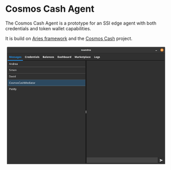 
# Cosmos Cash Agent

The Cosmos Cash Agent is a prototype for an SSI edge agent with both credentials and token wallet capabilities.

It is build on [Aries framework](https://github.com/hyperledger/aries-framework-go) and the [Cosmos Cash](https://github.com/allinbits/cosmos-cash) project.



![screenshot](assets/app_screenshot.png)